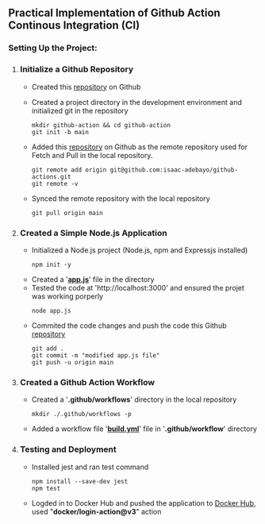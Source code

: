 ## Practical Implementation of Github Action Continous Integration (CI)
### Setting Up the Project:

1. ### Initialize a Github Repository

   - Created this [repository](https://github.com/isaac-adebayo/github-actions) on Github
     
   - Created a project directory in the development environment and initialized git in the repository
      ```
      mkdir github-action && cd github-action
      git init -b main
      ```
   - Added this [repository](https://github.com/isaac-adebayo/github-actions) on Github as the remote repository used for Fetch and Pull in the local repository.
      ```
      git remote add origin git@github.com:isaac-adebayo/github-actions.git
      git remote -v
      ```
   - Synced the remote repository with the local repository
     ```
     git pull origin main
     ```
2. ### Created a Simple Node.js Application
   - Initialized a Node.js project (Node.js, npm and Expressjs installed)
     ```
     npm init -y
     ```
   - Created a '**[app.js](https://github.com/isaac-adebayo/github-actions/blob/main/app.js)**' file in the directory
   - Tested the code at 'http://localhost:3000' and ensured the projet was working porperly
     ```
     node app.js
     ```
   - Commited the code changes and push the code this Github [repository](https://github.com/isaac-adebayo/github-actions)
     ```
     git add .
     git commit -m "modified app.js file"
     git push -u origin main
     ```
3. ### Created a Github Action Workflow

   - Created a '**.github/workflows**' directory in the local repository
     ```
     mkdir ./.github/workflows -p
     ```
   - Added a workflow file '[**build.yml**](https://github.com/isaac-adebayo/github-actions/blob/main/.github/workflows/build.yml)' file in '**.github/workflow**' directory

4. ### Testing and Deployment
   - Installed jest and ran test command
     ```
     npm install --save-dev jest
     npm test
     ```
   - Logded in to Docker Hub and pushed the application to [Docker Hub](https://hub.docker.com/repository/docker/isaacreg/ga-nodejs/general), used "**docker/login-action@v3**" action
      
     




    










   
